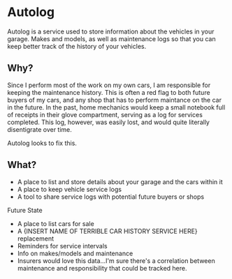 # Autolog 
Autolog is a service used to store information about the vehicles in your garage. Makes and models, as well as maintenance logs so that you can keep better track of the history of your vehicles. 

## Why?
Since I perform most of the work on my own cars, I am responsible for keeping the maintenance history. This is often a red flag to both future buyers of my cars, and any shop that has to perform maintance on the car in the future. In the past, home mechanics would keep a small notebook full of receipts in their glove compartment, serving as a log for services completed. This log, however, was easily lost, and would quite literally disentigrate over time. 

Autolog looks to fix this. 

## What? 
- A place to list and store details about your garage and the cars within it
- A place to keep vehicle service logs
- A tool to share service logs with potential future buyers or shops

Future State
- A place to list cars for sale
- A {INSERT NAME OF TERRIBLE CAR HISTORY SERVICE HERE} replacement
- Reminders for service intervals 
- Info on makes/models and maintenance 
- Insurers would love this data...I'm sure there's a correlation between maintenance and responsibility that could be tracked here. 
